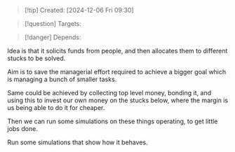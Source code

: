 
>[!tip] Created: [2024-12-06 Fri 09:30]

>[!question] Targets: 

>[!danger] Depends: 

Idea is that it solicits funds from people, and then allocates them to different stucks to be solved.

Aim is to save the managerial effort required to achieve a bigger goal which is managing a bunch of smaller tasks.  

Same could be achieved by collecting top level money, bonding it, and using this to invest our own money on the stucks below, where the margin is us being able to do it for cheaper.

Then we can run some simulations on these things operating, to get little jobs done.

Run some simulations that show how it behaves.
